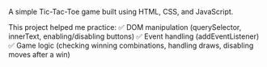 A simple Tic-Tac-Toe game built using HTML, CSS, and JavaScript.

This project helped me practice:
✅ DOM manipulation (querySelector, innerText, enabling/disabling buttons)
✅ Event handling (addEventListener)
✅ Game logic (checking winning combinations, handling draws, disabling moves after a win)


